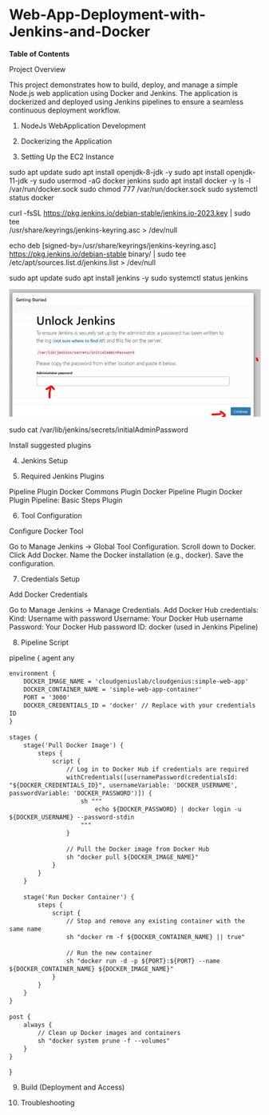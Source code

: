 # Web-App-Deployment-with-Jenkins-and-Docker


**Table of Contents**

Project Overview

This project demonstrates how to build, deploy, and manage a simple Node.js web application using Docker and Jenkins. The application is dockerized and deployed using Jenkins pipelines to ensure a seamless continuous deployment workflow.

1. NodeJs WebApplication Development

2. Dockerizing the Application

3. Setting Up the EC2 Instance

sudo apt update
sudo apt install openjdk-8-jdk -y
sudo apt install openjdk-11-jdk -y
sudo usermod -aG docker jenkins
sudo apt install docker -y
ls -l /var/run/docker.sock
sudo chmod 777 /var/run/docker.sock
sudo systemctl status docker



curl -fsSL https://pkg.jenkins.io/debian-stable/jenkins.io-2023.key | sudo tee \
    /usr/share/keyrings/jenkins-keyring.asc > /dev/null

echo deb [signed-by=/usr/share/keyrings/jenkins-keyring.asc] \
    https://pkg.jenkins.io/debian-stable binary/ | sudo tee \
    /etc/apt/sources.list.d/jenkins.list > /dev/null

sudo apt update
sudo apt install jenkins -y
sudo systemctl status jenkins


![alt text](image.png)

sudo cat /var/lib/jenkins/secrets/initialAdminPassword

Install suggested plugins 


4. Jenkins Setup

5. Required Jenkins Plugins

Pipeline Plugin
Docker Commons Plugin
Docker Pipeline Plugin
Docker Plugin
Pipeline: Basic Steps Plugin

6. Tool Configuration

Configure Docker Tool

Go to Manage Jenkins → Global Tool Configuration.
Scroll down to Docker.
Click Add Docker.
Name the Docker installation (e.g., docker).
Save the configuration.



7. Credentials Setup

Add Docker Credentials

Go to Manage Jenkins → Manage Credentials.
Add Docker Hub credentials:
Kind: Username with password
Username: Your Docker Hub username
Password: Your Docker Hub password
ID: docker (used in Jenkins Pipeline)


8. Pipeline Script

pipeline {
    agent any

    environment {
        DOCKER_IMAGE_NAME = 'cloudgeniuslab/cloudgenius:simple-web-app'
        DOCKER_CONTAINER_NAME = 'simple-web-app-container'
        PORT = '3000'
        DOCKER_CREDENTIALS_ID = 'docker' // Replace with your credentials ID
    }

    stages {
        stage('Pull Docker Image') {
            steps {
                script {
                    // Log in to Docker Hub if credentials are required
                    withCredentials([usernamePassword(credentialsId: "${DOCKER_CREDENTIALS_ID}", usernameVariable: 'DOCKER_USERNAME', passwordVariable: 'DOCKER_PASSWORD')]) {
                        sh """
                            echo ${DOCKER_PASSWORD} | docker login -u ${DOCKER_USERNAME} --password-stdin
                        """
                    }
                    
                    // Pull the Docker image from Docker Hub
                    sh "docker pull ${DOCKER_IMAGE_NAME}"
                }
            }
        }

        stage('Run Docker Container') {
            steps {
                script {
                    // Stop and remove any existing container with the same name
                    sh "docker rm -f ${DOCKER_CONTAINER_NAME} || true"

                    // Run the new container
                    sh "docker run -d -p ${PORT}:${PORT} --name ${DOCKER_CONTAINER_NAME} ${DOCKER_IMAGE_NAME}"
                }
            }
        }
    }

    post {
        always {
            // Clean up Docker images and containers
            sh "docker system prune -f --volumes"
        }
    }
}




9. Build (Deployment and Access)

10. Troubleshooting
